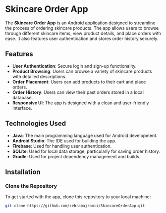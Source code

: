 # Skincare Order App

The **Skincare Order App** is an Android application designed to streamline the process of ordering skincare products. The app allows users to browse through different skincare items, view product details, and place orders with ease. It also features user authentication and stores order history securely.

## Features
- **User Authentication**: Secure login and sign-up functionality.
- **Product Browsing**: Users can browse a variety of skincare products with detailed descriptions.
- **Order Placement**: Users can add products to their cart and place orders.
- **Order History**: Users can view their past orders stored in a local database.
- **Responsive UI**: The app is designed with a clean and user-friendly interface.

## Technologies Used
- **Java**: The main programming language used for Android development.
- **Android Studio**: The IDE used for building the app.
- **Firebase**: Used for handling user authentication.
- **SQLite**: Used for local data storage, particularly for saving order history.
- **Gradle**: Used for project dependency management and builds.

## Installation


### Clone the Repository
To get started with the app, clone this repository to your local machine:

```bash
git clone https://github.com/zehrabajramii/SkincareOrderApp.git

